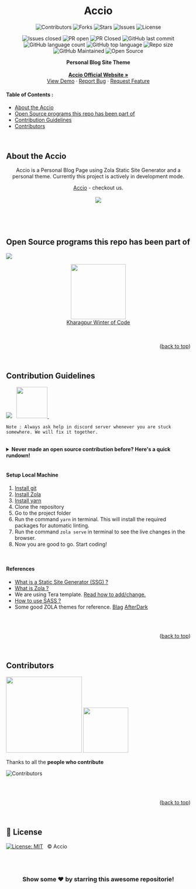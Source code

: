<div id="top"></div>

<h1 align="center">Accio</h1>
<!-- -------------------------------------------------------------------------------------------------------------------------------------------------- -->


<div align="center">

![Contributors](https://img.shields.io/github/contributors/rajivharlalka/Accio.svg?style=for-the-badge)
  ![Forks](https://img.shields.io/github/forks/rajivharlalka/Accio.svg?style=for-the-badge)
  ![Stars](https://img.shields.io/github/stars/rajivharlalka/Accio.svg?style=for-the-badge)
  ![Issues](https://img.shields.io/github/issues/rajivharlalka/Accio.svg?style=for-the-badge)
  ![License](https://img.shields.io/github/license/rajivharlalka/Accio.svg?style=for-the-badge) 
  
![Issues closed](https://img.shields.io/github/issues-closed-raw/rajivharlalka/Accio?color=red)
  ![PR open](https://img.shields.io/github/issues-pr/rajivharlalka/Accio?color=brightgreen)
  ![PR Closed](https://img.shields.io/github/issues-pr-closed-raw/rajivharlalka/Accio?color=0059b3)
  ![GitHub last commit](https://img.shields.io/github/last-commit/rajivharlalka/Accio?color=red&style=plastic)
  ![GitHub language count](https://img.shields.io/github/languages/count/rajivharlalka/Accio?style=plastic)
  ![GitHub top language](https://img.shields.io/github/languages/top/rajivharlalka/Accio?style=plastic)
  ![Repo size](https://img.shields.io/github/repo-size/rajivharlalka/Accio?color=white)
  ![GitHub Maintained](https://img.shields.io/badge/Maintained%3F-yes-brightgreen.svg?v=103)
  ![Open Source](https://badges.frapsoft.com/os/v1/open-source.svg?v=103)

</div>
<!-- -------------------------------------------------------------------------------------------------------------------------------------------------- -->


<p align="center">
    <strong> Personal Blog Site Theme </strong>
    <br />
  <br />
    <a href="https://accio-demo.netlify.app/"><strong>Accio Official Website »</strong></a>
    <br />
    <a href="https://accio-demo.netlify.app/blog/">View Demo</a>
    ·
    <a href="https://github.com/rajivharlalka/Accio/issues">Report Bug</a>
    ·
    <a href="https://github.com/rajivharlalka/Accio/issues">Request Feature</a>
  </p>
<!-- -------------------------------------------------------------------------------------------------------------------------------------------------- -->
<!-- TABLE OF CONTENTS -->

#### Table of Contents :
* [About the Accio](#About-the-Accio)
* [Open Source programs this repo has been part of](#Open-Source-programs-this-repo-has-been-part-of)
* [Contribution Guidelines](#Contribution-Guidelines)
* [Contributors](#Contributors)


<br>
<!-- -------------------------------------------------------------------------------------------------------------------------------------------------- -->

<!-- ABOUT THE PROJECT -->

## About the Accio

<p align="center">
 Accio is a Personal Blog Page using Zola Static Site Generator and a personal theme.
Currently this project is actively in development mode.
   
</p>
<p align="center">
  <a href="https://accio-demo.netlify.app/">Accio</a> - checkout us.
  <br>
  <br>
  
   <img src="https://github.com/ayush-sleeping/Accio/blob/master/ss%20of%20Accio%20web.png" />
</p>


<br>

<br>

<br>
<!-- -------------------------------------------------------------------------------------------------------------------------------------------------- -->

## Open Source programs this repo has been part of
<a href="https://github.com/Rayman-Sodhi/Clone-IT"><img src="https://badges.frapsoft.com/os/v1/open-source.svg?v=103"></a>

<div align="center">
<img src="https://media-exp1.licdn.com/dms/image/C560BAQGNflW7cZMukg/company-logo_200_200/0/1589034084843?e=1646870400&v=beta&t=mKip_R8iZ5ph54NuyudJ2dmcdp9hSuespgF4exp1ZQ0" width="150px">
</div>

<div align="center">
    <a href="https://kwoc.kossiitkgp.org/">Kharagpur Winter of Code</a>

</div>

<br>

<br>
<p align="right">(<a href="#top">back to top</a>)</p>

<br>
<!-- ------------------------------------------------------------------------------------------------------------------------------------------------------------- -->

## Contribution Guidelines
<a href="#"><img src="https://img.shields.io/static/v1.svg?label=Contributions&message=Welcome&color=red"></a>  &nbsp; 
<a href="https://discord.com/invite/6pGdW2rg">
<img src="https://img.shields.io/badge/Discord-7289DA?style=for-the-badge&logo=discord&logoColor=white"  width="85" > </a>  &nbsp; 
 <br/>

```
Note : Always ask help in discord server whenever you are stuck somewhere. We will fix it together.
```         

<br>

<details>
     <summary><b>Never made an open source contribution before? Here's a quick rundown!</b></summary>
     <br />
  
* Find an issue that you are interested in addressing or a feature that you would like to add.

* Fork the repository associated with the issue to your local GitHub organization. This means that you will have a copy of the repository under your-GitHub-username/repository-name.
* Clone the repository to your local machine using git clone .
* Create a new branch for your fix using git checkout -b branch-name-here.
* Make the appropriate changes for the issue you are trying to address or the feature that you want to add.
* Use git add insert-paths-of-changed-files-here to add the file contents of the changed files to the "snapshot" git uses to manage the state of the project, also known as the index.
* Use git commit -m "Insert a short message of the changes made here" to store the contents of the index with a descriptive message.
* Push the changes to the remote repository using git push origin branch-name-here.
* Submit a pull request to the upstream repository.
* Title the pull request with a short description of the changes made and the issue or bug number associated with your change. For example, you can title an issue like so "Added more log outputting to resolve #4352".
* In the description of the pull request, explain the changes that you made, any issues you think exist with the pull request you made, and any questions you have for the maintainer. It's OK if your pull request is not perfect (no pull request is), the reviewer will be able to help you fix any problems and improve it!
* Wait for the pull request to be reviewed by a maintainer.
* Make changes to the pull request if the reviewing maintainer recommends them.
* Celebrate  🥳  your success after your pull request is merged!
  
</details>

<br>

#### Setup Local Machine

1. <a href="https://github.com/kossiitkgp/Git-and-Github-2021/blob/main/installation.md">Install git</a>
2. <a href="https://www.getzola.org/documentation/getting-started/installation/">Install Zola</a>
3. <a href="https://yarnpkg.com/en/">Install yarn</a>
4. Clone the repository
5. Go to the project folder
6. Run the command `yarn` in terminal. This will install the required packages for automatic linting.
7. Run the command `zola serve` in terminal to see the live changes in the browser.
8. Now you are good to go. Start coding!

<br>

#### References
- <a href="https://www.cloudflare.com/en-in/learning/performance/static-site-generator/">What is a Static Site Generator (SSG) ?</a>
- <a href="https://www.getzola.org/">What is Zola ?</a>
- We are using Tera template. <a href="https://tera.netlify.app/docs/#templates">Read how to add/change.</a>
- <a href="https://sass-lang.com/documentation">How to use SASS ?</a>
- Some good ZOLA themes for reference. <a href="https://github.com/xypnox/blag">Blag</a> <a href="https://github.com/getzola/after-dark">AfterDark</a>


<br>

<br>
<p align="right">(<a href="#top">back to top</a>)</p>

<br>
<!-- ------------------------------------------------------------------------------------------------------------------------------------------------ -->

## Contributors
<a href="https://github.com/Rayman-Sodhi/Clone-IT"><img src="https://forthebadge.com/images/badges/built-by-developers.svg" width="207" ></a> 
<a href="https://github.com/Rayman-Sodhi/Clone-IT"><img src="https://forthebadge.com/images/badges/built-with-love.svg" width="123" ></a> 

Thanks to all the **people who contribute**

![Contributors](https://contributors-img.web.app/image?repo=rajivharlalka/Accio)



<br>

<br>

<p align="right">(<a href="#top">back to top</a>)</p>

<br>

## 📜 License
[![License: MIT](https://img.shields.io/github/license/rajivharlalka/Accio.svg?style=for-the-badge)](./LICENSE) &nbsp; © Accio

<br>

<br>

<!-- ----------------------------------------------------------------------------------------------------------------------------------- -->

<div align="center">

### Show some ❤️ by starring this awesome repositorie!

</div>
